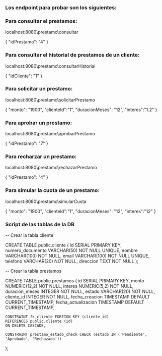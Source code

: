 ### Los endpoint para probar son los siguientes:

### Para consultar el prestamos:
localhost:8080\prestamo\consultar

{
"idPrestamo": "4"
}

### Para consultar el historial de prestamos de un cliente:
localhost:8080\prestamo\consultarHistorial

{
"idCliente": "1"
}

### Para solicitar un prestamo:
localhost:8080\prestamo\solicitarPrestamo

{
"monto": "1900",
"clienteId":"1",
"duracionMeses": "12",
"interes":"1.2"
}

### Para aprobar un prestamo:
localhost:8080\prestamo\aprobarPrestamo

{
"idPrestamo": "7"
}

### Para recharzar un prestamo:
localhost:8080\prestamo\rechazarPrestamo

{
"idPrestamo": "4"
}

### Para simular la cuota de un prestamo:
localhost:8080\prestamo\simularCuota

{
"monto": "1900",
"clienteId":"1",
"duracionMeses": "12",
"interes":"12"
}


### Script de las tablas de la DB


-- Crear la tabla cliente

CREATE TABLE public.cliente (
id SERIAL PRIMARY KEY,
numero_documento VARCHAR(50) NOT NULL UNIQUE,
nombre VARCHAR(100) NOT NULL,
email VARCHAR(100) NOT NULL UNIQUE,
telefono VARCHAR(20) NOT NULL,
direccion TEXT NOT NULL
);


-- Crear la tabla prestamos

CREATE TABLE public.prestamos (
id SERIAL PRIMARY KEY,
monto NUMERIC(12,2) NOT NULL,
interes NUMERIC(5,2) NOT NULL,
duracion_meses INTEGER NOT NULL,
estado VARCHAR(20) NOT NULL,
cliente_id INTEGER NOT NULL,
fecha_creacion TIMESTAMP DEFAULT CURRENT_TIMESTAMP,
fecha_actualizacion TIMESTAMP DEFAULT CURRENT_TIMESTAMP,

    CONSTRAINT fk_cliente FOREIGN KEY (cliente_id)
    REFERENCES public.cliente (id)
    ON DELETE CASCADE,

    CONSTRAINT prestamo_estado_check CHECK (estado IN ('Pendiente', 'Aprobado', 'Rechazado'))
);
    